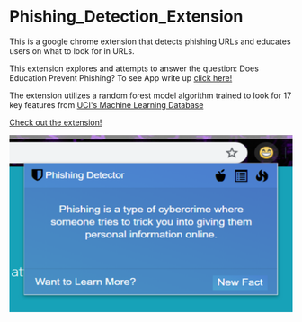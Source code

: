 # Phishing_Detection_Extension

This is a google chrome extension that detects phishing URLs and educates users on what to look for in URLs. 

This extension explores and attempts to answer the question: Does Education Prevent Phishing?
To see App write up [click here!](https://github.com/ormond5/Phishing_Detection_Extension/blob/master/Dissertation_DeShaun_Ormond.pdf)

The extension utilizes a random forest model algorithm trained to look for 17 key features from [UCI's Machine Learning Database](https://archive.ics.uci.edu/ml/datasets/phishing+websites)

[Check out the extension!](http://chrome.google.com/webstore/detail/phishing-detector/pdchodjkilgkcfnpjpfbfaglbpeemjel?utm_source=chrome-ntp-icon)

![Image of Extension](https://github.com/ormond5/Phishing_Detection_Extension/blob/master/Extension/Extension/Pictures/App1.PNG)

